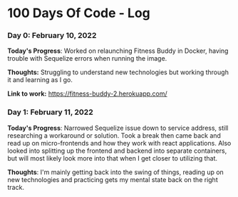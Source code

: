 # 100 Days Of Code - Log

### Day 0: February 10, 2022 

**Today's Progress**: Worked on relaunching Fitness Buddy in Docker, having trouble with Sequelize errors when running the image.

**Thoughts:** Struggling to understand new technologies but working through it and learning as I go.

**Link to work:** https://fitness-buddy-2.herokuapp.com/

 ### Day 1: February 11, 2022 

**Today's Progress**: Narrowed Sequelize issue down to service address, still researching a workaround or solution. Took a break then came back and read up on micro-frontends and how they work with react applications. Also looked into splitting up the frontend and backend into separate containers, but will most likely look more into that when I get closer to utilizing that.

**Thoughts**: I'm mainly getting back into the swing of things, reading up on new technologies and practicing gets my mental state back on the right track.


<!--
### Day 1: June 27, Monday

**Today's Progress**: I've gone through many exercises on FreeCodeCamp.

**Thoughts** I've recently started coding, and it's a great feeling when I finally solve an algorithm challenge after a lot of attempts and hours spent.

**Link(s) to work**
1. [Find the Longest Word in a String](https://www.freecodecamp.com/challenges/find-the-longest-word-in-a-string)
2. [Title Case a Sentence](https://www.freecodecamp.com/challenges/title-case-a-sentence)

-->

